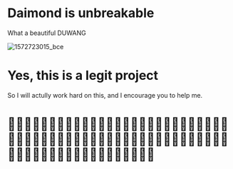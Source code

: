 # Daimond is unbreakable
What a beautiful DUWANG



![1572723015_bce](https://user-images.githubusercontent.com/84913152/120367243-a31c4800-c2de-11eb-8c7b-29beb679dba5.gif)
# Yes, this is a legit project
So I will actully work hard on this, and I encourage you to help me.
# 💎💎💎💎💎💎💎💎💎💎💎💎💎💎💎💎💎💎💎💎💎💎💎💎💎💎💎💎💎💎💎💎💎💎💎💎💎💎💎💎💎💎💎💎💎💎💎💎💎💎💎💎💎💎💎💎💎💎💎💎💎💎💎💎💎💎💎💎💎💎💎💎
